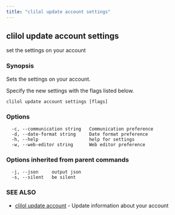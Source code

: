 ```yaml
---
title: "clilol update account settings"
---
```

## clilol update account settings

set the settings on your account

### Synopsis

Sets the settings on your account.

Specify the new settings with the flags listed below.

```
clilol update account settings [flags]
```

### Options

```
  -c, --communication string   Communication preference
  -d, --date-format string     Date format preference
  -h, --help                   help for settings
  -w, --web-editor string      Web editor preference
```

### Options inherited from parent commands

```
  -j, --json     output json
  -s, --silent   be silent
```

### SEE ALSO

* [clilol update account](clilol_update_account.md)	 - Update information about your account

